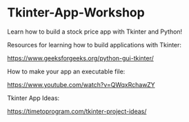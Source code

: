 # Tkinter-App-Workshop

Learn how to build a stock price app with Tkinter and Python!

Resources for learning how to build applications with Tkinter:

https://www.geeksforgeeks.org/python-gui-tkinter/

How to make your app an executable file:

https://www.youtube.com/watch?v=QWqxRchawZY

Tkinter App Ideas:

https://timetoprogram.com/tkinter-project-ideas/


